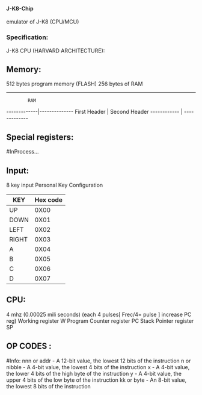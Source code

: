 #### J-K8-Chip
emulator of J-K8 (CPU/MCU) 
### Specification:
J-K8 CPU (HARVARD ARCHITECTURE):
## Memory:
512 bytes program memory (FLASH)
256 bytes  of RAM

----------------------------
            RAM
-------------|--------------
First Header | Second Header
------------ | -------------



## Special registers:
#InProcess...

## Input:
8 key input
Personal Key Configuration

 KEY   | Hex code
-------|---------
 UP    |   0X00  
 DOWN  |   0X01  
 LEFT  |   0X02  
 RIGHT |   0X03  
 A     |   0X04  
 B     |   0X05  
 C     |   0X06  
 D     |   0X07  



## CPU:
4 mhz (0.00025 mili seconds) (each 4 pulses[ Frec/4= pulse ] increase PC reg)
Working register               W
Program Counter register       PC
Stack Pointer register         SP

## OP CODES :
#Info:
nnn or addr - A 12-bit value, the lowest 12 bits of the instruction
n or nibble - A 4-bit value, the lowest 4 bits of the instruction
x - A 4-bit value, the lower 4 bits of the high byte of the instruction
y - A 4-bit value, the upper 4 bits of the low byte of the instruction
kk or byte - An 8-bit value, the lowest 8 bits of the instruction
